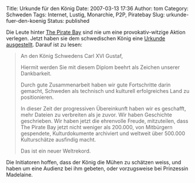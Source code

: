 Title: Urkunde für den König
Date: 2007-03-13 17:36
Author: tom
Category: Schweden
Tags: Internet, Lustig, Monarchie, P2P, Piratebay
Slug: urkunde-fuer-den-koenig
Status: published

Die Leute hinter [The Pirate Bay](http://thepiratebay.org/) sind nie um
eine provokativ-witzige Aktion verlegen. Jetzt haben sie dem
schwedischen König eine
[Urkunde](http://static.thepiratebay.org/kungen.jpg)
[ausgestellt](http://thepiratebay.org/blog/60). Darauf ist zu lesen:

> An den König Schwedens Carl XVI Gustaf,
>
> Hiermit werden Sie mit diesem Diplom beehrt als Zeichen unserer
> Dankbarkeit.
>
> Durch gute Zusammenarbeit haben wir gute Fortschritte darin gemacht,
> Schweden als technisch und kulturell erfolgreiches Land zu
> positionieren.
>
> In dieser Zeit der progressiven Übereinkunft haben wir es geschafft,
> mehr Dateien zu verbreiten als je zuvor. Wir haben Geschichte
> geschrieben. Wir haben jetzt die ehrenvolle Freude, mitzuteilen, dass
> The Pirate Bay jetzt nicht weniger als 200.000, von Mitbürgern
> gespendete, Kulturdokumente archiviert und weltweit über 500.000
> Kulturschätze ausfindig macht.
>
> Das ist ein neuer Weltrekord.

Die Initiatoren hoffen, dass der König die Mühen zu schätzen weiss, und
haben um eine Audienz bei ihm gebeten, oder vorzugsweise bei Prinzessin
Madelaine.

